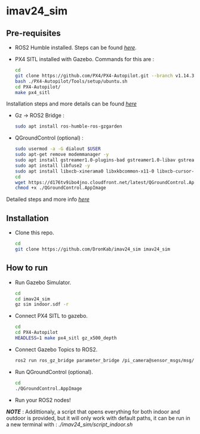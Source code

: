# imav24_sim

## Pre-requisites

- ROS2 Humble installed. Steps can be found *[here](https://docs.ros.org/en/humble/Installation/Ubuntu-Install-Debs.html)*.

- PX4 SITL installed with Gazebo. Commands for this are : 

    ```sh
    cd
    git clone https://github.com/PX4/PX4-Autopilot.git --branch v1.14.3
    bash ./PX4-Autopilot/Tools/setup/ubuntu.sh
    cd PX4-Autopilot/
    make px4_sitl
    ```

Installation steps and more details can be found *[here](https://docs.px4.io/main/en/ros2/user_guide.html#install-px4)*

 - Gz -> ROS2 Bridge : 

    ```sh
    sudo apt install ros-humble-ros-gzgarden
    ```

 - QGroundControl (optional) :

    ```sh
    sudo usermod -a -G dialout $USER
    sudo apt-get remove modemmanager -y
    sudo apt install gstreamer1.0-plugins-bad gstreamer1.0-libav gstreamer1.0-gl -y
    sudo apt install libfuse2 -y
    sudo apt install libxcb-xinerama0 libxkbcommon-x11-0 libxcb-cursor-dev -y
    cd
    wget https://d176tv9ibo4jno.cloudfront.net/latest/QGroundControl.AppImage
    chmod +x ./QGroundControl.AppImage
    ```

Detailed steps and more info *[here](https://docs.qgroundcontrol.com/master/en/qgc-user-guide/getting_started/download_and_install.html)*

## Installation

- Clone this repo.

    ```sh
    cd
    git clone https://github.com/DronKab/imav24_sim imav24_sim
    ```


## How to run

- Run Gazebo Simulator.

    ```sh
    cd
    cd imav24_sim
    gz sim indoor.sdf -r
    ```

- Connect PX4 SITL to gazebo.

    ```sh
    cd 
    cd PX4-Autopilot
    HEADLESS=1 make px4_sitl gz_x500_depth
    ```

- Connect Gazebo Topics to ROS2.
    ```sh
    ros2 run ros_gz_bridge parameter_bridge /pi_camera@sensor_msgs/msg/Image[ignition.msgs.Image /pi_camera_info@sensor_msgs/msg/CameraInfo[ignition.msgs.CameraInfo /camera@sensor_msgs/msg/Image[ignition.msgs.Image /camera_info@sensor_msgs/msg/CameraInfo[ignition.msgs.CameraInfo
    ```

- Run QGroundControl (optional).
    ```sh
    cd
    ./QGroundControl.AppImage
    ```

- Run your ROS2 nodes! 

*__NOTE__* : Addittionaly, a script that opens everything for both indoor and outdoor is provided, but it will only work with default paths, it can be run in a new terminal with : *./imav24_sim/script_indoor.sh*
